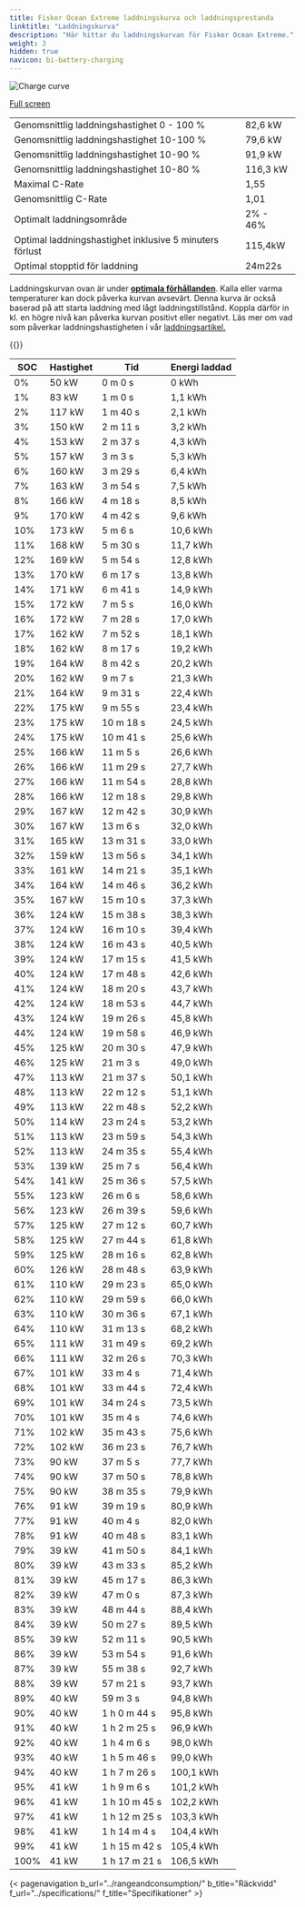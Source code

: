```yaml
---
title: Fisker Ocean Extreme laddningskurva och laddningsprestanda
linktitle: "Laddningskurva"
description: "Här hittar du laddningskurvan för Fisker Ocean Extreme."
weight: 3
hidden: true
navicon: bi-battery-charging
---
```

<!-- markdownlint-disable MD033 -->
<img src="/images/models/fisker/ocean/ocean_extreme/chargingcurve.svg" alt="Charge curve" class="img-fluid">

[Full screen](/images/models/fisker/ocean/ocean_extreme/chargingcurve.svg)


<table class="table table-striped border">
<tbody>
<tr>
<td>Genomsnittlig laddningshastighet 0 - 100 %</td><td>82,6 kW</td>
</tr>
<tr>
<td>Genomsnittlig laddningshastighet 10-100 %</td><td>79,6 kW</td>
</tr>
<tr>
<td>Genomsnittlig laddningshastighet 10-90 %</td><td>91,9 kW</td>
</tr>
<tr>
<td>Genomsnittlig laddningshastighet 10-80 %</td><td>116,3 kW</td>
</tr>
<tr>
<td>Maximal C-Rate</td><td>1,55</td>
</tr>
<tr>
<td>Genomsnittlig C-Rate</td><td>1,01</td>
</tr>
<tr>
<td>Optimalt laddningsområde</td><td>2% - 46%</td>
</tr>
<tr>
<td>Optimal laddningshastighet inklusive 5 minuters förlust</td><td>115,4kW</td>
</tr>
<tr>
<td>Optimal stopptid för laddning</td><td>24m22s</td>
</tr>
</tbody>
</table>


Laddningskurvan ovan är under **[optimala förhållanden](../../../../../technology/battery/charging/#temperatur)**. Kalla eller varma temperaturer kan dock påverka kurvan avsevärt. Denna kurva är också baserad på att starta laddning med lågt laddningstillstånd. Koppla därför in kl. en högre nivå kan påverka kurvan positivt eller negativt. Läs mer om vad som påverkar laddningshastigheten i vår [laddningsartikel.](../../../../../technology/battery/charging/)


{{<evkxdisplayaddarticle />}}
<table class="table table-striped border">
<thead>
<tr><th>SOC</th><th>Hastighet</th><th>Tid</th><th>Energi laddad</th></tr>
</thead>
<tbody>
<tr>
<td>0%</td><td>50 kW</td><td> 0 m 0 s </td><td>0 kWh </td>
</tr>
<tr>
<td>1%</td><td>83 kW</td><td> 1 m 0 s </td><td>1,1 kWh </td>
</tr>
<tr>
<td>2%</td><td>117 kW</td><td> 1 m 40 s </td><td>2,1 kWh </td>
</tr>
<tr>
<td>3%</td><td>150 kW</td><td> 2 m 11 s </td><td>3,2 kWh </td>
</tr>
<tr>
<td>4%</td><td>153 kW</td><td> 2 m 37 s </td><td>4,3 kWh </td>
</tr>
<tr>
<td>5%</td><td>157 kW</td><td> 3 m 3 s </td><td>5,3 kWh </td>
</tr>
<tr>
<td>6%</td><td>160 kW</td><td> 3 m 29 s </td><td>6,4 kWh </td>
</tr>
<tr>
<td>7%</td><td>163 kW</td><td> 3 m 54 s </td><td>7,5 kWh </td>
</tr>
<tr>
<td>8%</td><td>166 kW</td><td> 4 m 18 s </td><td>8,5 kWh </td>
</tr>
<tr>
<td>9%</td><td>170 kW</td><td> 4 m 42 s </td><td>9,6 kWh </td>
</tr>
<tr>
<td>10%</td><td>173 kW</td><td> 5 m 6 s </td><td>10,6 kWh </td>
</tr>
<tr>
<td>11%</td><td>168 kW</td><td> 5 m 30 s </td><td>11,7 kWh </td>
</tr>
<tr>
<td>12%</td><td>169 kW</td><td> 5 m 54 s </td><td>12,8 kWh </td>
</tr>
<tr>
<td>13%</td><td>170 kW</td><td> 6 m 17 s </td><td>13,8 kWh </td>
</tr>
<tr>
<td>14%</td><td>171 kW</td><td> 6 m 41 s </td><td>14,9 kWh </td>
</tr>
<tr>
<td>15%</td><td>172 kW</td><td> 7 m 5 s </td><td>16,0 kWh </td>
</tr>
<tr>
<td>16%</td><td>172 kW</td><td> 7 m 28 s </td><td>17,0 kWh </td>
</tr>
<tr>
<td>17%</td><td>162 kW</td><td> 7 m 52 s </td><td>18,1 kWh </td>
</tr>
<tr>
<td>18%</td><td>162 kW</td><td> 8 m 17 s </td><td>19,2 kWh </td>
</tr>
<tr>
<td>19%</td><td>164 kW</td><td> 8 m 42 s </td><td>20,2 kWh </td>
</tr>
<tr>
<td>20%</td><td>162 kW</td><td> 9 m 7 s </td><td>21,3 kWh </td>
</tr>
<tr>
<td>21%</td><td>164 kW</td><td> 9 m 31 s </td><td>22,4 kWh </td>
</tr>
<tr>
<td>22%</td><td>175 kW</td><td> 9 m 55 s </td><td>23,4 kWh </td>
</tr>
<tr>
<td>23%</td><td>175 kW</td><td> 10 m 18 s </td><td>24,5 kWh </td>
</tr>
<tr>
<td>24%</td><td>175 kW</td><td> 10 m 41 s </td><td>25,6 kWh </td>
</tr>
<tr>
<td>25%</td><td>166 kW</td><td> 11 m 5 s </td><td>26,6 kWh </td>
</tr>
<tr>
<td>26%</td><td>166 kW</td><td> 11 m 29 s </td><td>27,7 kWh </td>
</tr>
<tr>
<td>27%</td><td>166 kW</td><td> 11 m 54 s </td><td>28,8 kWh </td>
</tr>
<tr>
<td>28%</td><td>166 kW</td><td> 12 m 18 s </td><td>29,8 kWh </td>
</tr>
<tr>
<td>29%</td><td>167 kW</td><td> 12 m 42 s </td><td>30,9 kWh </td>
</tr>
<tr>
<td>30%</td><td>167 kW</td><td> 13 m 6 s </td><td>32,0 kWh </td>
</tr>
<tr>
<td>31%</td><td>165 kW</td><td> 13 m 31 s </td><td>33,0 kWh </td>
</tr>
<tr>
<td>32%</td><td>159 kW</td><td> 13 m 56 s </td><td>34,1 kWh </td>
</tr>
<tr>
<td>33%</td><td>161 kW</td><td> 14 m 21 s </td><td>35,1 kWh </td>
</tr>
<tr>
<td>34%</td><td>164 kW</td><td> 14 m 46 s </td><td>36,2 kWh </td>
</tr>
<tr>
<td>35%</td><td>167 kW</td><td> 15 m 10 s </td><td>37,3 kWh </td>
</tr>
<tr>
<td>36%</td><td>124 kW</td><td> 15 m 38 s </td><td>38,3 kWh </td>
</tr>
<tr>
<td>37%</td><td>124 kW</td><td> 16 m 10 s </td><td>39,4 kWh </td>
</tr>
<tr>
<td>38%</td><td>124 kW</td><td> 16 m 43 s </td><td>40,5 kWh </td>
</tr>
<tr>
<td>39%</td><td>124 kW</td><td> 17 m 15 s </td><td>41,5 kWh </td>
</tr>
<tr>
<td>40%</td><td>124 kW</td><td> 17 m 48 s </td><td>42,6 kWh </td>
</tr>
<tr>
<td>41%</td><td>124 kW</td><td> 18 m 20 s </td><td>43,7 kWh </td>
</tr>
<tr>
<td>42%</td><td>124 kW</td><td> 18 m 53 s </td><td>44,7 kWh </td>
</tr>
<tr>
<td>43%</td><td>124 kW</td><td> 19 m 26 s </td><td>45,8 kWh </td>
</tr>
<tr>
<td>44%</td><td>124 kW</td><td> 19 m 58 s </td><td>46,9 kWh </td>
</tr>
<tr>
<td>45%</td><td>125 kW</td><td> 20 m 30 s </td><td>47,9 kWh </td>
</tr>
<tr>
<td>46%</td><td>125 kW</td><td> 21 m 3 s </td><td>49,0 kWh </td>
</tr>
<tr>
<td>47%</td><td>113 kW</td><td> 21 m 37 s </td><td>50,1 kWh </td>
</tr>
<tr>
<td>48%</td><td>113 kW</td><td> 22 m 12 s </td><td>51,1 kWh </td>
</tr>
<tr>
<td>49%</td><td>113 kW</td><td> 22 m 48 s </td><td>52,2 kWh </td>
</tr>
<tr>
<td>50%</td><td>114 kW</td><td> 23 m 24 s </td><td>53,2 kWh </td>
</tr>
<tr>
<td>51%</td><td>113 kW</td><td> 23 m 59 s </td><td>54,3 kWh </td>
</tr>
<tr>
<td>52%</td><td>113 kW</td><td> 24 m 35 s </td><td>55,4 kWh </td>
</tr>
<tr>
<td>53%</td><td>139 kW</td><td> 25 m 7 s </td><td>56,4 kWh </td>
</tr>
<tr>
<td>54%</td><td>141 kW</td><td> 25 m 36 s </td><td>57,5 kWh </td>
</tr>
<tr>
<td>55%</td><td>123 kW</td><td> 26 m 6 s </td><td>58,6 kWh </td>
</tr>
<tr>
<td>56%</td><td>123 kW</td><td> 26 m 39 s </td><td>59,6 kWh </td>
</tr>
<tr>
<td>57%</td><td>125 kW</td><td> 27 m 12 s </td><td>60,7 kWh </td>
</tr>
<tr>
<td>58%</td><td>125 kW</td><td> 27 m 44 s </td><td>61,8 kWh </td>
</tr>
<tr>
<td>59%</td><td>125 kW</td><td> 28 m 16 s </td><td>62,8 kWh </td>
</tr>
<tr>
<td>60%</td><td>126 kW</td><td> 28 m 48 s </td><td>63,9 kWh </td>
</tr>
<tr>
<td>61%</td><td>110 kW</td><td> 29 m 23 s </td><td>65,0 kWh </td>
</tr>
<tr>
<td>62%</td><td>110 kW</td><td> 29 m 59 s </td><td>66,0 kWh </td>
</tr>
<tr>
<td>63%</td><td>110 kW</td><td> 30 m 36 s </td><td>67,1 kWh </td>
</tr>
<tr>
<td>64%</td><td>110 kW</td><td> 31 m 13 s </td><td>68,2 kWh </td>
</tr>
<tr>
<td>65%</td><td>111 kW</td><td> 31 m 49 s </td><td>69,2 kWh </td>
</tr>
<tr>
<td>66%</td><td>111 kW</td><td> 32 m 26 s </td><td>70,3 kWh </td>
</tr>
<tr>
<td>67%</td><td>101 kW</td><td> 33 m 4 s </td><td>71,4 kWh </td>
</tr>
<tr>
<td>68%</td><td>101 kW</td><td> 33 m 44 s </td><td>72,4 kWh </td>
</tr>
<tr>
<td>69%</td><td>101 kW</td><td> 34 m 24 s </td><td>73,5 kWh </td>
</tr>
<tr>
<td>70%</td><td>101 kW</td><td> 35 m 4 s </td><td>74,6 kWh </td>
</tr>
<tr>
<td>71%</td><td>102 kW</td><td> 35 m 43 s </td><td>75,6 kWh </td>
</tr>
<tr>
<td>72%</td><td>102 kW</td><td> 36 m 23 s </td><td>76,7 kWh </td>
</tr>
<tr>
<td>73%</td><td>90 kW</td><td> 37 m 5 s </td><td>77,7 kWh </td>
</tr>
<tr>
<td>74%</td><td>90 kW</td><td> 37 m 50 s </td><td>78,8 kWh </td>
</tr>
<tr>
<td>75%</td><td>90 kW</td><td> 38 m 35 s </td><td>79,9 kWh </td>
</tr>
<tr>
<td>76%</td><td>91 kW</td><td> 39 m 19 s </td><td>80,9 kWh </td>
</tr>
<tr>
<td>77%</td><td>91 kW</td><td> 40 m 4 s </td><td>82,0 kWh </td>
</tr>
<tr>
<td>78%</td><td>91 kW</td><td> 40 m 48 s </td><td>83,1 kWh </td>
</tr>
<tr>
<td>79%</td><td>39 kW</td><td> 41 m 50 s </td><td>84,1 kWh </td>
</tr>
<tr>
<td>80%</td><td>39 kW</td><td> 43 m 33 s </td><td>85,2 kWh </td>
</tr>
<tr>
<td>81%</td><td>39 kW</td><td> 45 m 17 s </td><td>86,3 kWh </td>
</tr>
<tr>
<td>82%</td><td>39 kW</td><td> 47 m 0 s </td><td>87,3 kWh </td>
</tr>
<tr>
<td>83%</td><td>39 kW</td><td> 48 m 44 s </td><td>88,4 kWh </td>
</tr>
<tr>
<td>84%</td><td>39 kW</td><td> 50 m 27 s </td><td>89,5 kWh </td>
</tr>
<tr>
<td>85%</td><td>39 kW</td><td> 52 m 11 s </td><td>90,5 kWh </td>
</tr>
<tr>
<td>86%</td><td>39 kW</td><td> 53 m 54 s </td><td>91,6 kWh </td>
</tr>
<tr>
<td>87%</td><td>39 kW</td><td> 55 m 38 s </td><td>92,7 kWh </td>
</tr>
<tr>
<td>88%</td><td>39 kW</td><td> 57 m 21 s </td><td>93,7 kWh </td>
</tr>
<tr>
<td>89%</td><td>40 kW</td><td> 59 m 3 s </td><td>94,8 kWh </td>
</tr>
<tr>
<td>90%</td><td>40 kW</td><td>1 h 0 m 44 s </td><td>95,8 kWh </td>
</tr>
<tr>
<td>91%</td><td>40 kW</td><td>1 h 2 m 25 s </td><td>96,9 kWh </td>
</tr>
<tr>
<td>92%</td><td>40 kW</td><td>1 h 4 m 6 s </td><td>98,0 kWh </td>
</tr>
<tr>
<td>93%</td><td>40 kW</td><td>1 h 5 m 46 s </td><td>99,0 kWh </td>
</tr>
<tr>
<td>94%</td><td>40 kW</td><td>1 h 7 m 26 s </td><td>100,1 kWh </td>
</tr>
<tr>
<td>95%</td><td>41 kW</td><td>1 h 9 m 6 s </td><td>101,2 kWh </td>
</tr>
<tr>
<td>96%</td><td>41 kW</td><td>1 h 10 m 45 s </td><td>102,2 kWh </td>
</tr>
<tr>
<td>97%</td><td>41 kW</td><td>1 h 12 m 25 s </td><td>103,3 kWh </td>
</tr>
<tr>
<td>98%</td><td>41 kW</td><td>1 h 14 m 4 s </td><td>104,4 kWh </td>
</tr>
<tr>
<td>99%</td><td>41 kW</td><td>1 h 15 m 42 s </td><td>105,4 kWh </td>
</tr>
<tr>
<td>100%</td><td>41 kW</td><td>1 h 17 m 21 s </td><td>106,5 kWh </td>
</tr>
</tbody>
</table>


{< pagenavigation b_url="../rangeandconsumption/" b_title="Räckvidd" f_url="../specifications/" f_title="Specifikationer" >}
